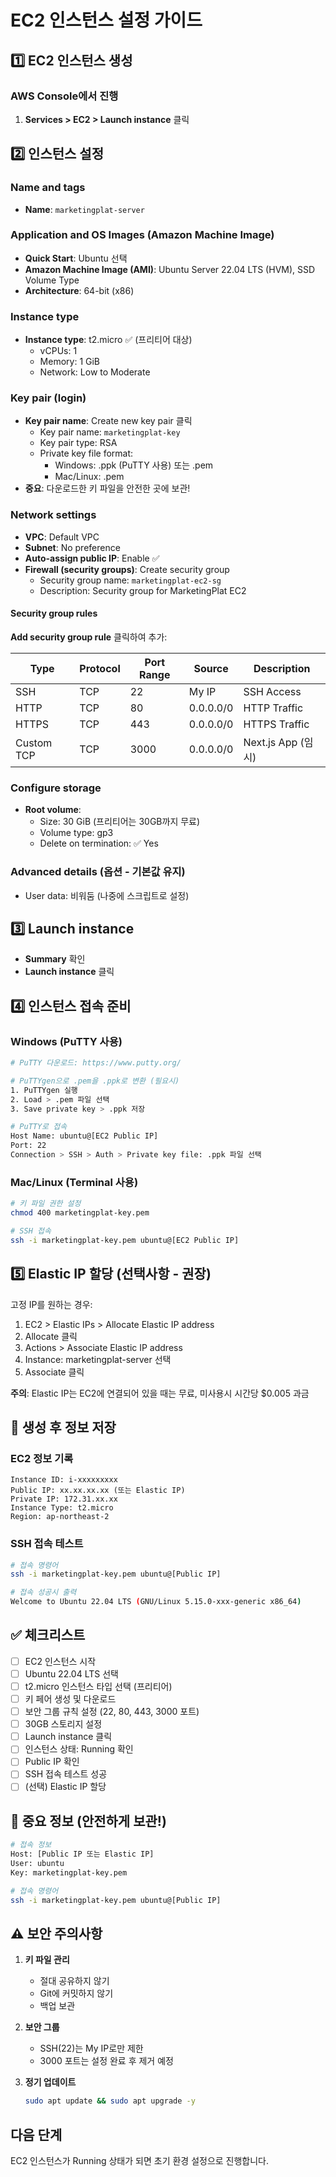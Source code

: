 # EC2 인스턴스 설정 가이드

## 1️⃣ EC2 인스턴스 생성

### AWS Console에서 진행
1. **Services > EC2 > Launch instance** 클릭

## 2️⃣ 인스턴스 설정

### Name and tags
- **Name**: `marketingplat-server`

### Application and OS Images (Amazon Machine Image)
- **Quick Start**: Ubuntu 선택
- **Amazon Machine Image (AMI)**: Ubuntu Server 22.04 LTS (HVM), SSD Volume Type
- **Architecture**: 64-bit (x86)

### Instance type
- **Instance type**: t2.micro ✅ (프리티어 대상)
  - vCPUs: 1
  - Memory: 1 GiB
  - Network: Low to Moderate

### Key pair (login)
- **Key pair name**: Create new key pair 클릭
  - Key pair name: `marketingplat-key`
  - Key pair type: RSA
  - Private key file format:
    - Windows: .ppk (PuTTY 사용) 또는 .pem
    - Mac/Linux: .pem
- **중요**: 다운로드한 키 파일을 안전한 곳에 보관!

### Network settings
- **VPC**: Default VPC
- **Subnet**: No preference
- **Auto-assign public IP**: Enable ✅
- **Firewall (security groups)**: Create security group
  - Security group name: `marketingplat-ec2-sg`
  - Description: Security group for MarketingPlat EC2

#### Security group rules
**Add security group rule** 클릭하여 추가:

| Type | Protocol | Port Range | Source | Description |
|------|----------|------------|---------|-------------|
| SSH | TCP | 22 | My IP | SSH Access |
| HTTP | TCP | 80 | 0.0.0.0/0 | HTTP Traffic |
| HTTPS | TCP | 443 | 0.0.0.0/0 | HTTPS Traffic |
| Custom TCP | TCP | 3000 | 0.0.0.0/0 | Next.js App (임시) |

### Configure storage
- **Root volume**:
  - Size: 30 GiB (프리티어는 30GB까지 무료)
  - Volume type: gp3
  - Delete on termination: ✅ Yes

### Advanced details (옵션 - 기본값 유지)
- User data: 비워둠 (나중에 스크립트로 설정)

## 3️⃣ Launch instance
- **Summary** 확인
- **Launch instance** 클릭

## 4️⃣ 인스턴스 접속 준비

### Windows (PuTTY 사용)
```bash
# PuTTY 다운로드: https://www.putty.org/

# PuTTYgen으로 .pem을 .ppk로 변환 (필요시)
1. PuTTYgen 실행
2. Load > .pem 파일 선택
3. Save private key > .ppk 저장

# PuTTY로 접속
Host Name: ubuntu@[EC2 Public IP]
Port: 22
Connection > SSH > Auth > Private key file: .ppk 파일 선택
```

### Mac/Linux (Terminal 사용)
```bash
# 키 파일 권한 설정
chmod 400 marketingplat-key.pem

# SSH 접속
ssh -i marketingplat-key.pem ubuntu@[EC2 Public IP]
```

## 5️⃣ Elastic IP 할당 (선택사항 - 권장)

고정 IP를 원하는 경우:
1. EC2 > Elastic IPs > Allocate Elastic IP address
2. Allocate 클릭
3. Actions > Associate Elastic IP address
4. Instance: marketingplat-server 선택
5. Associate 클릭

**주의**: Elastic IP는 EC2에 연결되어 있을 때는 무료, 미사용시 시간당 $0.005 과금

## 📝 생성 후 정보 저장

### EC2 정보 기록
```
Instance ID: i-xxxxxxxxx
Public IP: xx.xx.xx.xx (또는 Elastic IP)
Private IP: 172.31.xx.xx
Instance Type: t2.micro
Region: ap-northeast-2
```

### SSH 접속 테스트
```bash
# 접속 명령어
ssh -i marketingplat-key.pem ubuntu@[Public IP]

# 접속 성공시 출력
Welcome to Ubuntu 22.04 LTS (GNU/Linux 5.15.0-xxx-generic x86_64)
```

## ✅ 체크리스트

- [ ] EC2 인스턴스 시작
- [ ] Ubuntu 22.04 LTS 선택
- [ ] t2.micro 인스턴스 타입 선택 (프리티어)
- [ ] 키 페어 생성 및 다운로드
- [ ] 보안 그룹 규칙 설정 (22, 80, 443, 3000 포트)
- [ ] 30GB 스토리지 설정
- [ ] Launch instance 클릭
- [ ] 인스턴스 상태: Running 확인
- [ ] Public IP 확인
- [ ] SSH 접속 테스트 성공
- [ ] (선택) Elastic IP 할당

## 🔐 중요 정보 (안전하게 보관!)

```bash
# 접속 정보
Host: [Public IP 또는 Elastic IP]
User: ubuntu
Key: marketingplat-key.pem

# 접속 명령어
ssh -i marketingplat-key.pem ubuntu@[Public IP]
```

## ⚠️ 보안 주의사항

1. **키 파일 관리**
   - 절대 공유하지 않기
   - Git에 커밋하지 않기
   - 백업 보관

2. **보안 그룹**
   - SSH(22)는 My IP로만 제한
   - 3000 포트는 설정 완료 후 제거 예정

3. **정기 업데이트**
   ```bash
   sudo apt update && sudo apt upgrade -y
   ```

## 다음 단계
EC2 인스턴스가 Running 상태가 되면 초기 환경 설정으로 진행합니다.